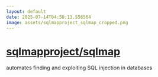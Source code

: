 ```yaml
---
layout: default
date: 2025-07-14T04:50:13.556564
image: assets/sqlmapproject_sqlmap_cropped.png
---
```


# [sqlmapproject/sqlmap](https://github.com/sqlmapproject/sqlmap)

automates finding and exploiting SQL injection in databases
